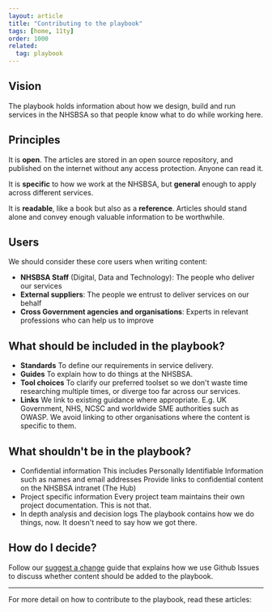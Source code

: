 ```yaml
---
layout: article
title: "Contributing to the playbook"
tags: [home, 11ty]
order: 1000
related:
  tag: playbook
---
```

## Vision

The playbook holds information about how we design, build and run services in the NHSBSA so that people know what to do while working here.

## Principles

It is __open__. The articles are stored in an open source repository, and published on the internet without any access protection. Anyone can read it.

It is __specific__ to how we work at the NHSBSA, but __general__ enough to apply across different services.

It is __readable__, like a book but also as a __reference__. Articles should stand alone and convey enough valuable information to be worthwhile.

## Users

We should consider these core users when writing content:

* __NHSBSA Staff__ (Digital, Data and Technology): The people who deliver our services
* __External suppliers__: The people we entrust to deliver services on our behalf
* __Cross Government agencies and organisations__: Experts in relevant professions who can help us to improve

## What should be included in the playbook?

* __Standards__
  To define our requirements in service delivery.
* __Guides__
  To explain how to do things at the NHSBSA.
* __Tool choices__
  To clarify our preferred toolset so we don't waste time researching multiple times, or diverge too far across our services.
* __Links__
  We link to existing guidance where appropriate. E.g. UK Government, NHS, NCSC and worldwide SME authorities such as OWASP.
  We avoid linking to other organisations where the content is specific to them.  

## What shouldn't be in the playbook?

* Confidential information
  This includes Personally Identifiable Information such as names and email addresses
  Provide links to confidential content on the NHSBSA intranet (The Hub)
* Project specific information
  Every project team maintains their own project documentation. This is not that.
* In depth analysis and decision logs
  The playbook contains how we do things, now. It doesn't need to say how we got there.

## How do I decide?

Follow our [suggest a change](../github-issues/) guide that explains how we use Github Issues to discuss whether content should be added to the playbook.

---

For more detail on how to contribute to the playbook, read these articles:
